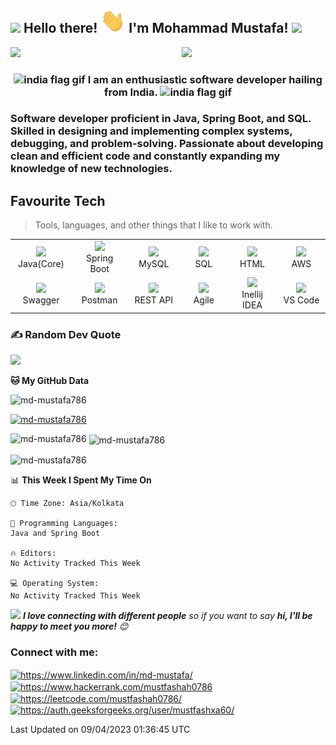<h2><img src="https://emojis.slackmojis.com/emojis/images/1531849430/4246/blob-sunglasses.gif?1531849430" width="30"/> Hello there! <img src="https://raw.githubusercontent.com/ABSphreak/ABSphreak/master/gifs/Hi.gif" width="40px" /> I'm  Mohammad Mustafa! <img src="https://media.giphy.com/media/12oufCB0MyZ1Go/giphy.gif" width="50"></h2>
<img align='right' src="https://media.giphy.com/media/M9gbBd9nbDrOTu1Mqx/giphy.gif" width="230">
</a><img src="https://media.giphy.com/media/WUlplcMpOCEmTGBtBW/giphy.gif" width="30"> 
</em></p>
<h3 align="center"> <img alt="india flag gif" height="30" src="https://media3.giphy.com/media/9Gnbm29r7ftUA/200w.webp?cid=ecf05e473za3p49dhmp93wv3n7teyh3wcpip91uh83ll8x4w&rid=200w.webp&ct=g"> I am an enthusiastic software developer hailing from India.
<img alt="india flag gif" height="30" src="https://media3.giphy.com/media/9Gnbm29r7ftUA/200w.webp?cid=ecf05e473za3p49dhmp93wv3n7teyh3wcpip91uh83ll8x4w&rid=200w.webp&ct=g">
</h3>


<h3> Software developer proficient in Java, Spring Boot, and SQL. Skilled in designing and implementing complex systems, debugging, and problem-solving. Passionate about developing clean and efficient code and constantly expanding my knowledge of new technologies.</h3>
<p>


<h2 align="left" id="md-mustafa786">Favourite Tech</h2>

> Tools, languages, and other things that I like to work with.

<table>
  <tr>
    <td align="center" width="96">
      <a href="#md-mustafa786">
        <img src="https://th.bing.com/th/id/OIP.PZl9YNsOvSdYzlZ537h2_gHaEo?pid=ImgDet&rs=1" />
      </a>
      <br>Java(Core)
    </td>
    <td align="center" width="96">
      <a href="#md-mustafa786">
        <img src="https://tvd12.com/wp-content/uploads/springboot.jpeg" />
      </a>
      <br>Spring Boot
    </td>
    <td align="center" width="96">
      <a href="#md-mustafa786">
        <img src="https://logodownload.org/wp-content/uploads/2016/10/mysql-logo-1.png" />
      </a>
      <br>MySQL
    </td>
    <td align="center" width="96">
      <a href="#md-mustafa786">
        <img src="https://th.bing.com/th/id/R.90871c6822607179f5d2cfd583f4aaeb?rik=Mjq2poldFRqyvw&riu=http%3a%2f%2fwww.hurricanesoftwares.com%2fwp-content%2fuploads%2f2009%2f06%2flogo_sql.gif&ehk=27JxvMmqZFhRjZW6EUR%2bEluINM9IT31PJLg9teQcucY%3d&risl=&pid=ImgRaw&r=0" />
      </a>
      <br>SQL
    </td>
    <td align="center" width="96">
      <a href="#md-mustafa786">
        <img src="https://mpng.subpng.com/20180802/tpl/kisspng-logo-html5-brand-clip-art-%E6%9D%89-%E5%B1%B1-%E8%89%AF-%E9%9B%84-5b62be01b565d5.334247781533197825743.jpg" />
      </a>
      <br>HTML
    </td>
    <td align="center" width="96">
      <a href="#md-mustafa786">
        <img src="https://th.bing.com/th/id/OIP.LJw8aitT6YkTxXt56C5ahAHaEw?pid=ImgDet&rs=1" />
      </a>
      <br>AWS
    </td>
    </tr>
    <tr>
    <td align="center" width="96">
      <a href="#md-mustafa786" >
        <img src="https://pbs.twimg.com/profile_images/524354309668872194/4cka4Q7w.png" />
      </a>
      <br>Swagger
    </td>
    <td align="center" width="96">
      <a href="#md-mustafa786">
        <img src="https://th.bing.com/th/id/R.673b1ed375a2b13043c1230afb57f267?rik=NOce5jSRXQkncA&riu=http%3a%2f%2fww1.prweb.com%2fprfiles%2f2018%2f10%2f05%2f15812110%2fpostman-logo-vert-2018.png&ehk=KfSYC3SA2j1%2fKgWiDwcGbPAULQ0LKtnGNNpO1G0xrEQ%3d&risl=&pid=ImgRaw&r=0" />
      </a>
      <br>Postman
    </td>
    <td align="center" width="96">
      <a href="#md-mustafa786">
        <img src="https://d12m9erqbesehq.cloudfront.net/wp-content/uploads/2016/04/30152042/event-smart-rest-api.png" />
      </a>
      <br>REST API
    </td>
    <td align="center" width="96"> 
      <a href="#md-mustafa786" >
        <img src="https://th.bing.com/th/id/OIP.1H34DSPHr4jwX6KW8sHWbQHaEb?pid=ImgDet&rs=1" />
      </a>
      <br>Agile
    </td>
    <td align="center" width="96">
      <a href="#md-mustafa786" >
        <img src="https://th.bing.com/th/id/R.fe14bec0eac7c73eaf8fa738867e6ff2?rik=%2fWASHqa82355%2bA&riu=http%3a%2f%2fumbrella-soft.com%2fupload%2f500322f3f64863e2112cf19f766ef797.png&ehk=h78ZpRfo1bdsh0%2fZ%2bWniOazCUPqBFGcey9aOJgnjNvQ%3d&risl=&pid=ImgRaw&r=0" />
      </a>
      <br>Inellij IDEA
    </td>
    <td align="center"  width="96">
      <a href="#md-mustafa786">
        <img src="https://res.cloudinary.com/practicaldev/image/fetch/s--PmtGWeEE--/c_limit%2Cf_auto%2Cfl_progressive%2Cq_auto%2Cw_880/https://dev-to-uploads.s3.amazonaws.com/uploads/articles/altlbm1vka194t8ke29t.png" />
      </a>
      <br>VS Code
    </td>
  </tr>
</table>


### ✍️ Random Dev Quote
![](https://quotes-github-readme.vercel.app/api?type=vetical&theme=dark)


**🐱 My GitHub Data** 

<p align="left"> <img src="https://komarev.com/ghpvc/?username=md-mustafa786&label=Profile%20views&color=0e75b6&style=flat" alt="md-mustafa786" /> </p>

<p align="left"> <a href="https://github.com/ryo-ma/github-profile-trophy"><img src="https://github-profile-trophy.vercel.app/?username=md-mustafa786" alt="md-mustafa786" /></a> </p>

<p align="left">
</p>

<p><img align="left" src="https://github-readme-stats.vercel.app/api/top-langs?username=md-mustafa786&show_icons=true&locale=en&layout=compact" alt="md-mustafa786" /></p>

<p>&nbsp;<img align="center" src="https://github-readme-stats.vercel.app/api?username=md-mustafa786&show_icons=true&locale=en" alt="md-mustafa786" /></p>

<p><img align="center" src="https://github-readme-streak-stats.herokuapp.com/?user=md-mustafa786&" alt="md-mustafa786" /></p>


📊 **This Week I Spent My Time On** 

```text
🕑︎ Time Zone: Asia/Kolkata

💬 Programming Languages: 
Java and Spring Boot

🔥 Editors: 
No Activity Tracked This Week

💻 Operating System: 
No Activity Tracked This Week
```


<img src="https://media.giphy.com/media/LnQjpWaON8nhr21vNW/giphy.gif" width="60"> <em><b>I love connecting with different people</b> so if you want to say <b>hi, I'll be happy to meet you more!</b> 😊</em>

<!--END_SECTION:-->
<h3 align="left">Connect with me:</h3>
<p align="left">
<a href="https://www.linkedin.com/in/md-mustafa/" target="blank"><img align="center" src="https://raw.githubusercontent.com/rahuldkjain/github-profile-readme-generator/master/src/images/icons/Social/linked-in-alt.svg" alt="https://www.linkedin.com/in/md-mustafa/" height="30" width="40" /></a>
<a href="https://www.hackerrank.com/mustfashah0786" target="blank"><img align="center" src="https://raw.githubusercontent.com/rahuldkjain/github-profile-readme-generator/master/src/images/icons/Social/hackerrank.svg" alt="https://www.hackerrank.com/mustfashah0786" height="30" width="40" /></a>
<a href="https://leetcode.com/mustfashah0786/" target="blank"><img align="center" src="https://raw.githubusercontent.com/rahuldkjain/github-profile-readme-generator/master/src/images/icons/Social/leet-code.svg" alt="https://leetcode.com/mustfashah0786/" height="30" width="40" /></a>
<a href="https://auth.geeksforgeeks.org/user/mustfashxa60/" target="blank"><img align="center" src="https://raw.githubusercontent.com/rahuldkjain/github-profile-readme-generator/master/src/images/icons/Social/geeks-for-geeks.svg" alt="https://auth.geeksforgeeks.org/user/mustfashxa60/" height="30" width="40" /></a>
</p>


 Last Updated on 09/04/2023 01:36:45 UTC
